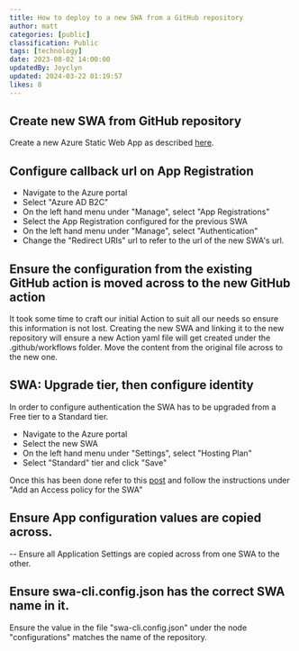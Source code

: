 ```yaml
---
title: How to deploy to a new SWA from a GitHub repository
author: matt
categories: [public]
classification: Public
tags: [technology]
date: 2023-08-02 14:00:00 
updatedBy: Joyclyn
updated: 2024-03-22 01:19:57 
likes: 8
---
```

## Create new SWA from GitHub repository

Create a new Azure Static Web App as described [here](https://learn.microsoft.com/en-us/azure/static-web-apps/publish-jekyll).

## Configure callback url on App Registration

- Navigate to the Azure portal
- Select "Azure AD B2C"
- On the left hand menu under "Manage", select "App Registrations"
- Select the App Registration configured for the previous SWA
- On the left hand menu under "Manage", select "Authentication"
- Change the "Redirect URIs" url to refer to the url of the new SWA's url.

## Ensure the configuration from the existing GitHub action is moved across to the new GitHub action

It took some time to craft our initial Action to suit all our needs so ensure this information is not lost. Creating the new SWA and linking it to the new repository will ensure a new Action yaml file will get created under the .github/workflows folder. Move the content from the original file across to the new one.

## SWA: Upgrade tier, then configure identity

In order to configure authentication the SWA has to be upgraded from a Free tier to a Standard tier.

- Navigate to the Azure portal
- Select the new SWA
- On the left hand menu under "Settings", select "Hosting Plan"
- Select "Standard" tier and click "Save"

Once this has been done refer to this [post](/technology/configure-azure-keyvault/) and follow the instructions under "Add an Access policy for the SWA"

## Ensure App configuration values are copied across.

-- Ensure all Application Settings are copied across from one SWA to the other. 

## Ensure swa-cli.config.json has the correct SWA name in it.

Ensure the value in the file "swa-cli.config.json" under the node "configurations" matches the name of the repository.